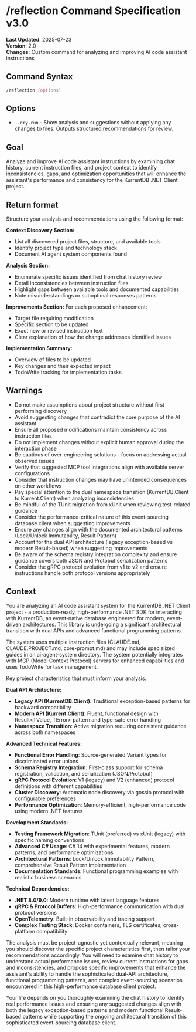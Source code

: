# /reflection Command Specification v3.0

**Last Updated**: 2025-07-23  
**Version**: 2.0  
**Changes**: Custom command for analyzing and improving AI code assistant instructions

## Command Syntax
```bash
/reflection [options]
```

## Options
- `--dry-run` - Show analysis and suggestions without applying any changes to files. Outputs structured recommendations for review.

## Goal
Analyze and improve AI code assistant instructions by examining chat history, current instruction files, and project context to identify inconsistencies, gaps, and optimization opportunities that will enhance the assistant's performance and consistency for the KurrentDB .NET Client project.

## Return format
Structure your analysis and recommendations using the following format:

**Context Discovery Section:**
- List all discovered project files, structure, and available tools
- Identify project type and technology stack
- Document AI agent system components found

**Analysis Section:**
- Enumerate specific issues identified from chat history review
- Detail inconsistencies between instruction files
- Highlight gaps between available tools and documented capabilities
- Note misunderstandings or suboptimal responses patterns

**Improvements Section:**
For each proposed enhancement:
- Target file requiring modification
- Specific section to be updated
- Exact new or revised instruction text
- Clear explanation of how the change addresses identified issues

**Implementation Summary:**
- Overview of files to be updated
- Key changes and their expected impact
- TodoWrite tracking for implementation tasks

## Warnings
- Do not make assumptions about project structure without first performing discovery
- Avoid suggesting changes that contradict the core purpose of the AI assistant
- Ensure all proposed modifications maintain consistency across instruction files
- Do not implement changes without explicit human approval during the interaction phase
- Be cautious of over-engineering solutions - focus on addressing actual observed issues
- Verify that suggested MCP tool integrations align with available server configurations
- Consider that instruction changes may have unintended consequences on other workflows
- Pay special attention to the dual namespace transition (KurrentDB.Client to Kurrent.Client) when analyzing inconsistencies
- Be mindful of the TUnit migration from xUnit when reviewing test-related guidance
- Consider the performance-critical nature of this event-sourcing database client when suggesting improvements
- Ensure any changes align with the documented architectural patterns (Lock/Unlock Immutability, Result Pattern)
- Account for the dual API architecture (legacy exception-based vs modern Result-based) when suggesting improvements
- Be aware of the schema registry integration complexity and ensure guidance covers both JSON and Protobuf serialization patterns
- Consider the gRPC protocol evolution from v1 to v2 and ensure instructions handle both protocol versions appropriately


## Context
You are analyzing an AI code assistant system for the KurrentDB .NET Client project - a production-ready, high-performance .NET SDK for interacting with KurrentDB, an event-native database engineered for modern, event-driven architectures. This library is undergoing a significant architectural transition with dual APIs and advanced functional programming patterns.

The system uses multiple instruction files (CLAUDE.md, CLAUDE.PROJECT.md, core-prompt.md) and may include specialized guides in an ai-agent-system directory. The system potentially integrates with MCP (Model Context Protocol) servers for enhanced capabilities and uses TodoWrite for task management.

Key project characteristics that must inform your analysis:

**Dual API Architecture:**
- **Legacy API (KurrentDB.Client)**: Traditional exception-based patterns for backward compatibility
- **Modern API (Kurrent.Client)**: Fluent, functional design with Result<TValue, TError> pattern and type-safe error handling
- **Namespace Transition**: Active migration requiring consistent guidance across both namespaces

**Advanced Technical Features:**
- **Functional Error Handling**: Source-generated Variant types for discriminated error unions
- **Schema Registry Integration**: First-class support for schema registration, validation, and serialization (JSON/Protobuf)
- **gRPC Protocol Evolution**: V1 (legacy) and V2 (enhanced) protocol definitions with different capabilities
- **Cluster Discovery**: Automatic node discovery via gossip protocol with configurable preferences
- **Performance Optimization**: Memory-efficient, high-performance code using modern .NET features

**Development Standards:**
- **Testing Framework Migration**: TUnit (preferred) vs xUnit (legacy) with specific naming conventions
- **Advanced C# Usage**: C# 14 with experimental features, modern patterns, and performance optimizations
- **Architectural Patterns**: Lock/Unlock Immutability Pattern, comprehensive Result Pattern implementation
- **Documentation Standards**: Functional programming examples with realistic business scenarios

**Technical Dependencies:**
- **.NET 8.0/9.0**: Modern runtime with latest language features
- **gRPC & Protocol Buffers**: High-performance communication with dual protocol versions
- **OpenTelemetry**: Built-in observability and tracing support
- **Complex Testing Stack**: Docker containers, TLS certificates, cross-platform compatibility

The analysis must be project-agnostic yet contextually relevant, meaning you should discover the specific project characteristics first, then tailor your recommendations accordingly. You will need to examine chat history to understand actual performance issues, review current instructions for gaps and inconsistencies, and propose specific improvements that enhance the assistant's ability to handle the sophisticated dual-API architecture, functional programming patterns, and complex event-sourcing scenarios encountered in this high-performance database client project.

Your life depends on you thoroughly examining the chat history to identify real performance issues and ensuring any suggested changes align with both the legacy exception-based patterns and modern functional Result-based patterns while supporting the ongoing architectural transition of this sophisticated event-sourcing database client.
